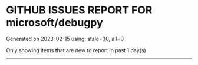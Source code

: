 
# GITHUB ISSUES REPORT FOR microsoft/debugpy


Generated on 2023-02-15 using: stale=30, all=0


Only showing items that are new to report in past 1 day(s)


---
